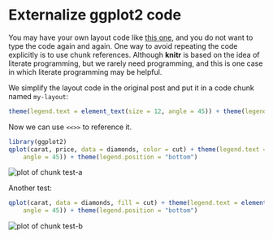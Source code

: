 # Externalize ggplot2 code
 
You may have your own layout code like [this one](http://stackoverflow.com/q/14802183/559676), and you do not want to type the code again and again. One way to avoid repeating the code explicitly is to use chunk references. Although **knitr** is based on the idea of literate programming, but we rarely need programming, and this is one case in which literate programming may be helpful.

We simplify the layout code in the original post and put it in a code chunk named `my-layout`:


```{.r .chunk-source}
theme(legend.text = element_text(size = 12, angle = 45)) + theme(legend.position = "bottom")
```

Now we can use `<<>>` to reference it.


```{.r .chunk-source}
library(ggplot2)
qplot(carat, price, data = diamonds, color = cut) + theme(legend.text = element_text(size = 12, 
    angle = 45)) + theme(legend.position = "bottom")
```

![plot of chunk test-a](http://db.yihui.name/knitr-examples/figure/083-ggplot2-reference-test-a-1.png)

Another test:


```{.r .chunk-source}
qplot(carat, data = diamonds, fill = cut) + theme(legend.text = element_text(size = 12, 
    angle = 45)) + theme(legend.position = "bottom")
```

![plot of chunk test-b](http://db.yihui.name/knitr-examples/figure/083-ggplot2-reference-test-b-1.png)
